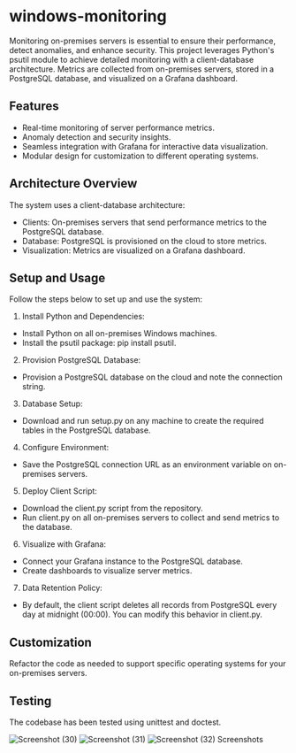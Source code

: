 # windows-monitoring

Monitoring on-premises servers is essential to ensure their performance, detect anomalies, and enhance security. This project leverages Python's psutil module to achieve detailed monitoring with a client-database architecture. Metrics are collected from on-premises servers, stored in a PostgreSQL database, and visualized on a Grafana dashboard.

## Features

- Real-time monitoring of server performance metrics.
- Anomaly detection and security insights.
- Seamless integration with Grafana for interactive data visualization.
- Modular design for customization to different operating systems.
  
## Architecture Overview

The system uses a client-database architecture:
- Clients: On-premises servers that send performance metrics to the PostgreSQL database.
- Database: PostgreSQL is provisioned on the cloud to store metrics.
- Visualization: Metrics are visualized on a Grafana dashboard.

## Setup and Usage

Follow the steps below to set up and use the system:

1) Install Python and Dependencies:
- Install Python on all on-premises Windows machines.
- Install the psutil package: pip install psutil.

2) Provision PostgreSQL Database:
- Provision a PostgreSQL database on the cloud and note the connection string.

3) Database Setup:
- Download and run setup.py on any machine to create the required tables in the PostgreSQL database.
4) Configure Environment:
- Save the PostgreSQL connection URL as an environment variable on on-premises servers.
5) Deploy Client Script:
- Download the client.py script from the repository.
- Run client.py on all on-premises servers to collect and send metrics to the database.
6) Visualize with Grafana:
- Connect your Grafana instance to the PostgreSQL database.
- Create dashboards to visualize server metrics.
7) Data Retention Policy:
- By default, the client script deletes all records from PostgreSQL every day at midnight (00:00). You can modify this behavior in client.py.

## Customization

Refactor the code as needed to support specific operating systems for your on-premises servers.
 
## Testing

The codebase has been tested using unittest and doctest.

![Screenshot (30)](https://github.com/user-attachments/assets/76f32f7a-4bdd-4c14-beca-27478ef27cda) 
![Screenshot (31)](https://github.com/user-attachments/assets/e52a885f-4aae-4acf-8846-eeb1c2cbb97e) 
![Screenshot (32)](https://github.com/user-attachments/assets/d96344c8-78c6-4cba-89bc-9b8851ff0548)
Screenshots
